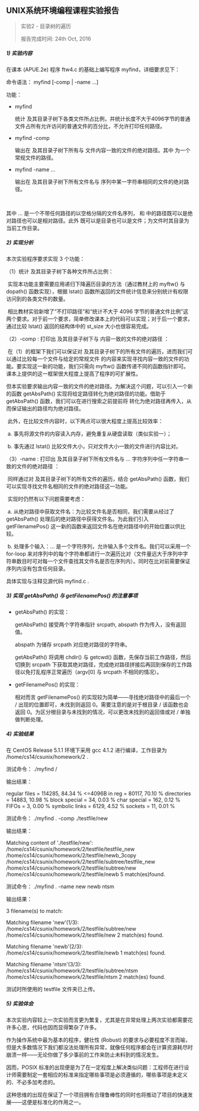 ## UNIX系统环境编程课程实验报告

> 实验2 - 目录树的遍历
>
> 报告完成时间: 24th Oct, 2016



##### 1) 实验内容

在课本 (APUE.2e) 程序 ftw4.c 的基础上编写程序 myfind，详细要求见下：

命令语法： myfind <pathname> [-comp <filename> | -name <str>...]

功能：

* myfind <pathname>

  统计 <pathname> 及其目录子树下各类文件所占比例，并统计长度不大于4096字节的普通文件占所有允许访问的普通文件的百分比，不允许打印任何路径。


* myfind <pathname> -comp <filename>

  输出在 <pathname> 及其目录子树下所有与 <filename> 文件内容一致的文件的绝对路径。其中 <filename> 为一个常规文件的路径。


* myfind <pathname> -name <str>…

  输出在 <pathname> 及其目录子树下所有文件名与 <str> 序列中某一字符串相同的文件的绝对路径。   

  ​

其中 <str>… 是一个不带任何路径的以空格分隔的文件名序列， <pathname> 和 <filename> 中的路径既可以是绝对路径也可以是相对路径。此外 <pathname> 既可以是目录也可以是文件；为文件时其目录为当前工作目录。

##### 2) 实现分析

本次实验程序要求实现 3 个功能：

（1）统计 <pathname> 及其目录子树下各种文件所占比例：

​	实现本功能主要需要应用递归下降遍历目录的方法（通过教材上的 myftw() 与 dopath() 函数实现），根据 lstat() 函数所返回的文件统计信息来分别统计有权限访问到的各类文件的数量。

​	相比教材实验新增了“不打印路径”和“统计不大于 4096 字节的普通文件比例”这两个要求。对于前一个要求，简单修改课本上的代码可以实现；对于后一个要求，通过比较 lstat() 返回的结构体中的 st_size 大小也很容易完成。

（2）-comp : 打印出 <pathname> 及其目录子树下与 <filename> 内容一致的文件的绝对路径 ：

​	在（1）的框架下我们可以保证对  <pathname> 及其目录子树下的所有文件的遍历，进而我们可以通过比较每一个文件与给定的常规文件 <filename> 的内容来实现寻找内容一致的文件的功能。要实现这一新的功能，我们只需向 myftw() 函数传递不同的函数指针即可。课本上提供的这一框架很大程度上提高了程序的可扩展性。

​	但本实验要求输出内容一致的文件的绝对路径。为解决这个问题，可以引入一个新的函数 getAbsPath() 实现将给定路径转化为绝对路径的功能。借助于 getAbsPath() 函数，我们可以在进行搜索之前提前将 <pathname> 转化为绝对路径再传入，从而保证输出的路径均为绝对路径。

​	此外，在比较文件内容时，以下两点可以很大程度上提高比较效率：

​	  a. 事先将源文件的内容读入内存，避免重复从硬盘读取（类似实验一）；

​	  b. 事先通过 lstat() 比较文件大小，只对文件大小一致的文件进行内容比对。

（3）-name : 打印出 <pathname> 及其目录子树下所有文件名与 <str>... 字符序列中任一字符串一致的文件的绝对路径 ：

​	同样通过对  <pathname> 及其目录子树下的所有文件的遍历，结合 getAbsPath() 函数，我们可以实现寻找文件名相同的文件的绝对路径这一功能。

​	实现时仍然有以下问题需要考虑：

​	a. 从绝对路径中获取文件名：为比较文件名是否相同，我们需要从经过了 getAbsPath() 处理后的绝对路径中获得文件名。为此我们引入 getFilenamePos() 这一新的函数来返回文件名在绝对路径中的开始位置以供比较。

​	b. 处理多个输入：<str>... 是一个字符序列，允许输入多个文件名。我们可以采用一个 for-loop 来对序列中的每个字符串都进行一次遍历比对（文件量远大于序列中字符串数目时可对每一个文件查找其文件名是否在序列内）。同时在比对前需要保证序列内没有包含任何目录。

具体实现与注释见源代码 myfind.c .

##### 3) 实现 getAbsPath() 与 getFilenamePos() 的注意事项

* getAbsPath() 的实现：

  ​getAbsPath() 接受两个字符串指针 srcpath, abspath 作为传入，没有返回值。

  ​abspath 为储存 srcpath 对应绝对路径的字符串。

  ​getAbsPath() 将调用 chdir() 与 getcwd() 函数，先保存当前工作路径，然后切换到 srcpath 下获取其绝对路径，完成绝对路径拼接后再回到保存的工作路径以免打乱程序正常遍历（argv[0] 与 srcpath 不相同的情况）。

* getFilenamePos() 的实现：

  ​相对而言 getFilenamePos() 的实现较为简单——寻找绝对路径中的最后一个 / 出现的位置即可，未找到则返回 0。需要注意的是对于根目录 / 该函数也会返回 0。为区分根目录与未找到的情况，可以更改未找到的返回值或对 / 单独做判断处理。

##### 4) 实验结果

在 CentOS Release 5.1.1 环境下采用 gcc 4.1.2 进行编译，工作目录为 /home/cs14/csunix/homework/2 .

测试命令： ./myfind /

输出结果：

regular files  =  114285, 84.34 %
<=4096B in reg =   80117, 70.10 %
directories    =   14883, 10.98 %
block special  =      34,  0.03 %
char special   =     162,  0.12 %
FIFOs          =       3,  0.00 %
symbolic links =    6129,  4.52 %
sockets        =      11,  0.01 %

测试命令： ./myfind . -comp ./testfile/new

输出结果：

Matching content of './testfile/new':
/home/cs14/csunix/homework/2/testfile/testfile_new
/home/cs14/csunix/homework/2/testfile/newb_3copy
/home/cs14/csunix/homework/2/testfile/subtree/testfile_new
/home/cs14/csunix/homework/2/testfile/subtree/new
/home/cs14/csunix/homework/2/testfile/newb
5 match(es)found.

测试命令： ./myfind . -name new newb ntsm

输出结果：

3 filename(s) to match:

Matching filename 'new'(1/3):
/home/cs14/csunix/homework/2/testfile/subtree/new
/home/cs14/csunix/homework/2/testfile/new
2 match(es) found.

Matching filename 'newb'(2/3):
/home/cs14/csunix/homework/2/testfile/newb
1 match(es) found.

Matching filename 'ntsm'(3/3):
/home/cs14/csunix/homework/2/testfile/subtree/ntsm
/home/cs14/csunix/homework/2/testfile/ntsm
2 match(es) found.

测试时所使用的 testfile 文件夹已上传。

##### 5) 实验体会

本次实验内容较上一次实验而言更为繁复，尤其是在异常处理上两次实验都需要花许多心思，代码也因而显得繁杂了许多。

作为操作系统中最为基本的程序，健壮性 (Robust) 的要求与必要程度不言而喻，但是大多数情况下我们都没法处理所有异常，就像任何程序都会在计算资源耗尽时崩溃一样——无论你做了多少事前的工作来防止未料到的情况发生。

因而，POSIX 标准的出现便是为了在一定程度上解决类似问题：工程师在进行设计师需要制定一套相应的标准来指定哪些事项是必须遵循的，哪些事项是未定义的、不必多加考虑的。

这种思维的出现在保证了一个项目拥有合理鲁棒性的同时也将推动了项目的快速发展——这便是标准化的作用之一。